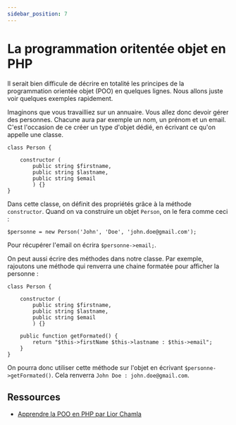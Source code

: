 ```yaml
---
sidebar_position: 7
---
```


# La programmation oritentée objet en PHP
 
Il serait bien difficule de décrire en totalité les principes de la programmation orientée objet (POO) en quelques lignes. Nous allons juste voir quelques exemples rapidement.

Imaginons que vous travailliez sur un annuaire. Vous allez donc devoir gérer des personnes. Chacune aura par exemple un nom, un prénom et un email. C'est l'occasion de ce créer un type d'objet dédié, en écrivant ce qu'on appelle une classe.

```
class Person {

    constructor (
        public string $firstname, 
        public string $lastname, 
        public string $email
        ) {}
}
```

Dans cette classe, on définit des propriétés grâce à la méthode ```constructor```. Quand on va construire un objet ```Person```, on le fera comme ceci :

```
$personne = new Person('John', 'Doe', 'john.doe@gmail.com');
```

Pour récupérer l'email on écrira ```$personne->email;```.

On peut aussi écrire des méthodes dans notre classe. Par exemple, rajoutons une méthode qui renverra une chaine formatée pour afficher la personne :

```
class Person {

    constructor (
        public string $firstname, 
        public string $lastname, 
        public string $email
        ) {}

    public function getFormated() {
        return "$this->firstName $this->lastname : $this->email";
    }
}
```

On pourra donc utiliser cette méthode sur l'objet en écrivant ```$personne->getFormated()```. Cela renverra ```John Doe : john.doe@gmail.com```.

## Ressources

* [Apprendre la POO en PHP par Lior Chamla](https://www.youtube.com/watch?v=fZcGXjg97Ns&ab_channel=LiorCHAMLA-WebDevelopMe)